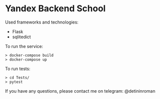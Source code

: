 # Yandex Backend School

Used frameworks and technologies:
* Flask
* sqlitedict

To run the service:
```
> docker-compose build
> docker-compose up
```

To run tests:
```
> cd Tests/
> pytest
```

If you have any questions, please contact me on telegram: @detininroman